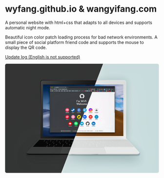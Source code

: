 # wyfang.github.io & wangyifang.com

A personal website with html+css that adapts to all devices and supports automatic night mode.

Beautiful icon color patch loading process for bad network environments. A small piece of social platform friend code and supports the mouse to display the QR code.

[Update log (English is not supported)](https://blog.wangyifang.com/archives/47)

![Image text](https://github.com/wyfang/wyfang.github.io/blob/master/share/img/201904281548.png)
